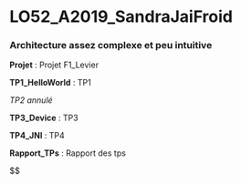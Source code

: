 
# LO52_A2019_SandraJaiFroid

### Architecture assez complexe et peu intuitive

**Projet** : Projet F1_Levier

**TP1_HelloWorld** : TP1

*TP2 annulé*

**TP3_Device** : TP3

**TP4_JNI** : TP4

**Rapport_TPs** : Rapport des tps

$$